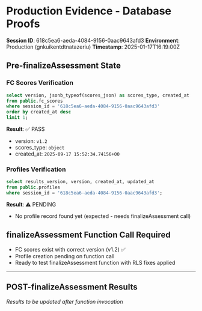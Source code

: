 # Production Evidence - Database Proofs

**Session ID**: 618c5ea6-aeda-4084-9156-0aac9643afd3
**Environment**: Production (gnkuikentdtnatazeriu)
**Timestamp**: 2025-01-17T16:19:00Z

## Pre-finalizeAssessment State

### FC Scores Verification
```sql
select version, jsonb_typeof(scores_json) as scores_type, created_at
from public.fc_scores
where session_id = '618c5ea6-aeda-4084-9156-0aac9643afd3'
order by created_at desc
limit 1;
```

**Result**: ✅ PASS
- version: `v1.2` 
- scores_type: `object`
- created_at: `2025-09-17 15:52:34.74156+00`

### Profiles Verification 
```sql
select results_version, version, created_at, updated_at
from public.profiles
where session_id = '618c5ea6-aeda-4084-9156-0aac9643afd3';
```

**Result**: ⚠️ PENDING
- No profile record found yet (expected - needs finalizeAssessment call)

## finalizeAssessment Function Call Required
- FC scores exist with correct version (v1.2) ✅
- Profile creation pending on function call
- Ready to test finalizeAssessment function with RLS fixes applied

---

## POST-finalizeAssessment Results
*Results to be updated after function invocation*